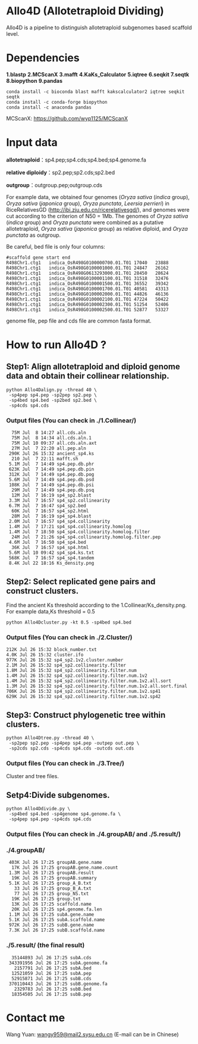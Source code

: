# Allo4D (Allotetraploid Dividing)
Allo4D is a pipeline to distinguish allotetraploid subgenomes based scaffold level. 

# Dependencies
**1.blastp**
**2.MCScanX**
**3.mafft**
**4.KaKs_Calculator**
**5.iqtree**
**6.seqkit**
**7.seqtk**
**8.biopython**
**9.pandas**
```
conda install -c bioconda blast mafft kakscalculator2 iqtree seqkit seqtk
conda install -c conda-forge biopython
conda install -c anaconda pandas
```
MCScanX: https://github.com/wyp1125/MCScanX

# Input data
**allotetraploid**：sp4.pep;sp4.cds;sp4.bed;sp4.genome.fa

**relative diploidy**：sp2.pep;sp2.cds;sp2.bed

**outgroup**：outgroup.pep;outgroup.cds


For example data, we obtained four genomes (_Oryza sativa_ (_indica_ group), _Oryza sativa_ (_japonica_ group), _Oryza punctata_, _Leersia perrieri_) in RiceRelativesGD (http://ibi.zju.edu.cn/ricerelativesgd/), and genomes were cut according to the criterion of N50 = 1Mb. The genomes of _Oryza sativa_ (_indica_ group) and _Oryza punctata_ were combined as a putative allotetraploid, _Oryza sativa_ (_japonica_ group) as relative diploid, and _Oryza punctata_ as outgroup.

Be careful, bed file is only four columns: 
```
#scaffold gene start end
R498Chr1.ctg1   indica_OsR498G0100000700.01.T01 17040   23888
R498Chr1.ctg1   indica_OsR498G0100001000.01.T01 24847   26162
R498Chr1.ctg1   indica_OsR498G0613293000.01.T01 28450   28624
R498Chr1.ctg1   indica_OsR498G0100001100.01.T01 31518   32476
R498Chr1.ctg1   indica_OsR498G0100001500.01.T01 36552   39342
R498Chr1.ctg1   indica_OsR498G0100001700.01.T01 40581   43313
R498Chr1.ctg1   indica_OsR498G0100002000.01.T01 44826   46136
R498Chr1.ctg1   indica_OsR498G0100002100.01.T01 47224   50422
R498Chr1.ctg1   indica_OsR498G0100002300.01.T01 51254   52406
R498Chr1.ctg1   indica_OsR498G0100002500.01.T01 52877   53327
```

genome file, pep file and cds file are common fasta format.

# How to run Allo4D ?

## Step1: Align allotetraploid and diploid genome data and obtain their collinear relationship.
```
python Allo4Dalign.py -thread 40 \
 -sp4pep sp4.pep -sp2pep sp2.pep \
 -sp4bed sp4.bed -sp2bed sp2.bed \
 -sp4cds sp4.cds
```
### Output files (You can check in ./1.Collinear/)
```
  75M Jul  8 14:27 all.cds.aln
  75M Jul  8 14:34 all.cds.aln.1
  75M Jul 10 09:37 all.cds.aln.axt
  27M Jul  7 22:20 all.pep.aln
 290K Jul 26 15:32 ancient_sp4.ks
  210 Jul  7 22:11 mafft.sh
 5.1M Jul  7 14:49 sp4.pep.db.phr
 623K Jul  7 14:49 sp4.pep.db.pin
 312K Jul  7 14:49 sp4.pep.db.pog
 5.6M Jul  7 14:49 sp4.pep.db.psd
 108K Jul  7 14:49 sp4.pep.db.psi
  29M Jul  7 14:49 sp4.pep.db.psq
  12M Jul  7 16:19 sp4_sp2.blast
 3.3M Jul  7 16:57 sp4_sp2.collinearity
 6.7M Jul  7 16:47 sp4_sp2.bed
  60K Jul  7 16:57 sp4_sp2.html
  28M Jul  7 16:19 sp4_sp4.blast
 2.0M Jul  7 16:57 sp4_sp4.collinearity
 1.4M Jul  7 17:21 sp4_sp4.collinearity.homolog
 1.4M Jul  7 18:50 sp4_sp4.collinearity.homolog.filter
  24M Jul  7 21:26 sp4_sp4.collinearity.homolog.filter.pep
 4.6M Jul  7 16:50 sp4_sp4.bed
  36K Jul  7 16:57 sp4_sp4.html
 5.6M Jul 10 09:42 sp4_sp4.ks.txt
 568K Jul  7 16:57 sp4_sp4.tandem
 8.4K Jul 22 18:16 Ks_density.png
```

## Step2: Select replicated gene pairs and construct clusters.
Find the ancient Ks threshold according to the 1.Collinear/Ks_density.png. 
For example data,Ks threshold = 0.5
```
python Allo4Dcluster.py -kt 0.5 -sp4bed sp4.bed
```
### Output files (You can check in ./2.Cluster/)
```
212K Jul 26 15:32 block_number.txt
4.0K Jul 26 15:32 cluster.ifo
977K Jul 26 15:32 sp4_sp2.1v2.cluster.number
2.1M Jul 26 15:32 sp4_sp2.collinearity.filter
1.8M Jul 26 15:32 sp4_sp2.collinearity.filter.num
1.4M Jul 26 15:32 sp4_sp2.collinearity.filter.num.1v2
1.4M Jul 26 15:32 sp4_sp2.collinearity.filter.num.1v2.all.sort
1.3M Jul 26 15:32 sp4_sp2.collinearity.filter.num.1v2.all.sort.final
706K Jul 26 15:32 sp4_sp2.collinearity.filter.num.1v2.sp41
629K Jul 26 15:32 sp4_sp2.collinearity.filter.num.1v2.sp42
```


## Step3: Construct phylogenetic tree within clusters.
```
python Allo4Dtree.py -thread 40 \
 -sp2pep sp2.pep -sp4pep sp4.pep -outpep out.pep \
 -sp2cds sp2.cds -sp4cds sp4.cds -outcds out.cds
```
### Output files (You can check in ./3.Tree/)
Cluster and tree files.

## Setp4:Divide subgenomes.
```
python Allo4Ddivide.py \
 -sp4bed sp4.bed -sp4genome sp4.genome.fa \
 -sp4pep sp4.pep -sp4cds sp4.cds
```
### Output files (You can check in ./4.groupAB/ and ./5.result/)
### ./4.groupAB/
```
 403K Jul 26 17:25 groupAB.gene.name
  17K Jul 26 17:25 groupAB.gene.name.count
 1.3M Jul 26 17:25 groupAB.result
  19K Jul 26 17:25 groupAB.summary
 5.1K Jul 26 17:25 group_A_B.txt
   33 Jul 26 17:25 group_B_A.txt
   77 Jul 26 17:25 group_NS.txt
  19K Jul 26 17:25 group.txt
  13K Jul 26 17:25 scaffold.name
  20K Jul 26 17:25 sp4.genome.fa.len
 1.1M Jul 26 17:25 subA.gene.name
 5.1K Jul 26 17:25 subA.scaffold.name
 972K Jul 26 17:25 subB.gene.name
 7.3K Jul 26 17:25 subB.scaffold.name
```

### ./5.result/ (the final result)
```
  35144893 Jul 26 17:25 subA.cds
 343391956 Jul 26 17:25 subA.genome.fa
   2157791 Jul 26 17:25 subA.bed
  12521059 Jul 26 17:25 subA.pep
  52915871 Jul 26 17:25 subB.cds
 370110443 Jul 26 17:25 subB.genome.fa
   2329783 Jul 26 17:25 subB.bed
  18354505 Jul 26 17:25 subB.pep
```
# Contact me
Wang Yuan: wangy959@mail2.sysu.edu.cn (E-mail can be in Chinese)
